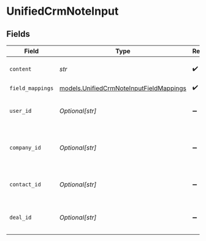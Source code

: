 # UnifiedCrmNoteInput


## Fields

| Field                                                                                    | Type                                                                                     | Required                                                                                 | Description                                                                              |
| ---------------------------------------------------------------------------------------- | ---------------------------------------------------------------------------------------- | ---------------------------------------------------------------------------------------- | ---------------------------------------------------------------------------------------- |
| `content`                                                                                | *str*                                                                                    | :heavy_check_mark:                                                                       | The content of the note                                                                  |
| `field_mappings`                                                                         | [models.UnifiedCrmNoteInputFieldMappings](../models/unifiedcrmnoteinputfieldmappings.md) | :heavy_check_mark:                                                                       | N/A                                                                                      |
| `user_id`                                                                                | *Optional[str]*                                                                          | :heavy_minus_sign:                                                                       | The UUID of the user tied the note                                                       |
| `company_id`                                                                             | *Optional[str]*                                                                          | :heavy_minus_sign:                                                                       | The UUID of the company tied to the note                                                 |
| `contact_id`                                                                             | *Optional[str]*                                                                          | :heavy_minus_sign:                                                                       | The UUID fo the contact tied to the note                                                 |
| `deal_id`                                                                                | *Optional[str]*                                                                          | :heavy_minus_sign:                                                                       | The UUID of the deal tied to the note                                                    |